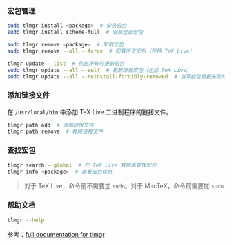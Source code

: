 ### 宏包管理

```sh
sudo tlmgr install <package>  # 安装宏包
sudo tlmgr install scheme-full  # 安装全部宏包

sudo tlmgr remove <package>  # 卸载宏包
sudo tlmgr remove --all --force  # 卸载所有宏包（包括 TeX Live）

tlmgr update --list  # 列出所有可更新宏包
sudo tlmgr update --all --self  # 更新所有宏包（包括 TeX Live）
sudo tlmgr update --all --reinstall-forcibly-removed  # 当某些包更新失败时继续更新
```

### 添加链接文件

在 `/usr/local/bin` 中添加 TeX Live 二进制程序的链接文件。

```sh
tlmgr path add  # 添加链接文件
tlmgr path remove  # 移除链接文件
```

### 查找宏包

```sh
tlmgr search --global  # 在 TeX Live 数据库查找宏包
tlmgr info <package>  # 查看宏包信息
```

> 对于 TeX Live，命令前不需要加 `sudo`。对于 MacTeX，命令前需要加 `sudo`

### 帮助文档

```sh
tlmgr --help
```

参考：[full documentation for tlmgr](https://www.tug.org/texlive/doc/tlmgr.html)